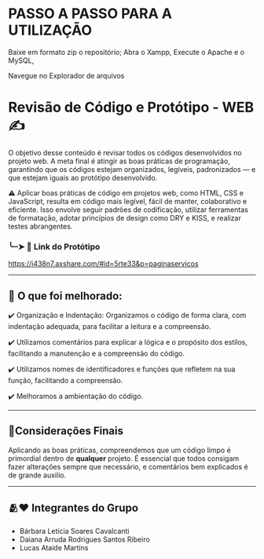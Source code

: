 # PASSO A PASSO PARA A UTILIZAÇÃO
  Baixe em formato zip o repositório;
  Abra o Xampp,
  Execute o Apache e o MySQL,
  
  Navegue no Explorador de arquivos
# Revisão de Código e Protótipo - WEB ✍️


  O objetivo desse conteúdo é revisar todos os códigos desenvolvidos no projeto web. 
  A meta final é atingir as boas práticas de programação, garantindo que os códigos estejam organizados, legíveis, padronizados — e que estejam iguais ao protótipo desenvolvido.

⚠️  Aplicar boas práticas de código em projetos web, como HTML, CSS e JavaScript, resulta em código mais legível, fácil de manter, colaborativo e eficiente. Isso envolve seguir padrões de codificação, utilizar ferramentas de formatação, adotar princípios de design como DRY e KISS, e realizar testes abrangentes. 

### ╰┈➤ 📲 Link do Protótipo 

https://j438n7.axshare.com/#id=5rte33&p=paginaservicos

---

 ## 📝 O que foi melhorado:

 ✔️ Organização e Indentação: Organizamos o código de forma clara, com indentação adequada, para facilitar a leitura e a compreensão.

✔️ Utilizamos comentários para explicar a lógica e o propósito dos estilos, facilitando a manutenção e a compreensão do código.

✔️ Utilizamos nomes de identificadores e funções que refletem na sua função, facilitando a compreensão. 

✔️ Melhoramos a ambientação do código.

---

## 📌Considerações Finais

Aplicando as boas práticas, compreendemos que um código limpo é primordial dentro de **qualquer** projeto. É essencial que todos consigam fazer alterações sempre que necessário, e comentários bem explicados é de grande auxilio.

---


## 🫂❤️ Integrantes do Grupo
- Bárbara Letícia Soares Cavalcanti
- Daiana Arruda Rodrigues Santos Ribeiro
- Lucas Ataide Martins





